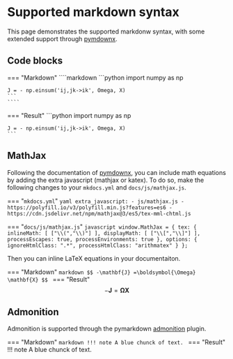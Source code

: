 # Supported markdown syntax

This page demonstrates the supported markdonw syntax, with some extended support
through [pymdownx].

## Code blocks

=== "Markdown"
    ````markdown
    ```python
    import numpy as np

    J = - np.einsum('ij,jk->ik', Omega, X)
    ```
    ````

=== "Result"
    ```python
    import numpy as np

    J = - np.einsum('ij,jk->ik', Omega, X)
    ```

## MathJax

Following the documentation of [pymdownx][mathjax], you can include math
equations by adding the extra javascript (mathjax or katex). To do so, make the
following changes to your `mkdocs.yml` and `docs/js/mathjax.js`.

=== "`mkdocs.yml`"
    ```yaml
    extra_javascript:
      - js/mathjax.js
      - https://polyfill.io/v3/polyfill.min.js?features=es6
      - https://cdn.jsdelivr.net/npm/mathjax@3/es5/tex-mml-chtml.js
    ```

=== "`docs/js/mathjax.js`"
    ``` javascript
    window.MathJax = {
    tex: {
        inlineMath: [ ["\\(","\\)"] ],
        displayMath: [ ["\\[","\\]"] ],
        processEscapes: true,
        processEnvironments: true
    },
    options: {
        ignoreHtmlClass: ".*",
        processHtmlClass: "arithmatex"
    }
    };
    ```

Then you can inline LaTeX equations in your documentaiton.

=== "Markdown"
    ```markdown
    $$
    -\mathbf{J} =\boldsymbol{\Omega} \mathbf{X}
    $$
    ```
=== "Result"
    $$
    -\mathbf{J} =\boldsymbol{\Omega} \mathbf{X}
    $$




## Admonition

Admonition is supported through the pymarkdown [admonition] plugin.

=== "Markdown"
    ```markdown
    !!! note
        A blue chunck of text.
    ```
=== "Result"
    !!! note
        A blue chunck of text.


[mathjax]: https://facelessuser.github.io/pymdown-extensions/extensions/arithmatex/
[pymdownx]: https://facelessuser.github.io/pymdown-extensions/
[admonition]: https://python-markdown.github.io/extensions/admonition/
